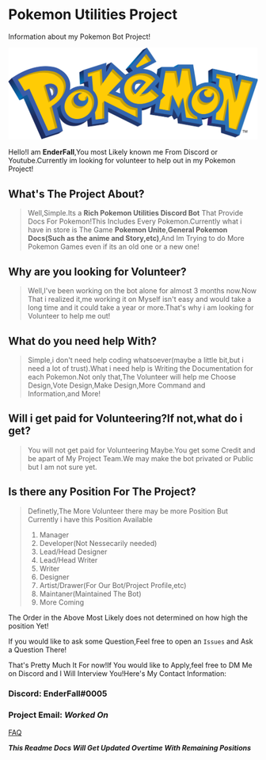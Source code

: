 # Pokemon Utilities Project
Information about my Pokemon Bot Project!

![pokemon-logo](https://github.com/EnderFall/pokemon-project/blob/main/pokemon-logo.png)

Hello!I am **EnderFall**,You most Likely known me From Discord or Youtube.Currently im looking for volunteer to help out in my Pokemon Project!

## What's The Project About?
> Well,Simple.Its a **Rich Pokemon Utilities Discord Bot** That Provide Docs For Pokemon!This Includes Every Pokemon.Currently what i have in store is The Game **Pokemon Unite**,**General Pokemon Docs(Such as the anime and Story,etc)**,And Im Trying to do More Pokemon Games even if its an old one or a new one!

## Why are you looking for Volunteer?
> Well,I've been working on the bot alone for almost 3 months now.Now That i realized it,me working it on Myself isn't easy and would take a long time and it could take a year or more.That's why i am looking for Volunteer to help me out!

## What do you need help With?
> Simple,i don't need help coding whatsoever(maybe a little bit,but i need a lot of trust).What i need help is Writing the Documentation for each Pokemon.Not only that,The Volunteer will help me Choose Design,Vote Design,Make Design,More Command and Information,and More!

## Will i get paid for Volunteering?If not,what do i get?
> You will not get paid for Volunteering Maybe.You get some Credit and be apart of My Project Team.We may make the bot privated or Public but I am not sure yet.

## Is there any Position For The Project?
> Definetly,The More Volunteer there may be more Position But Currently i have this Position Available
> 1. Manager
> 2. Developer(Not Nessecarily needed)
> 3. Lead/Head Designer
> 4. Lead/Head Writer
> 5. Writer
> 6. Designer
> 7. Artist/Drawer(For Our Bot/Project Profile,etc)
> 8. Maintaner(Maintained The Bot)
> 9. More Coming

The Order in the Above Most Likely does not determined on how high the position Yet!


If you would like to ask some Question,Feel free to open an `Issues` and Ask a Question There!

That's Pretty Much It For now!If You would like to Apply,feel free to DM Me on Discord and I Will Interview You!Here's My Contact Information:

### Discord: **EnderFall#0005**
### Project Email: ***Worked On***

[FAQ](https://github.com/EnderFall/pokemon-project/blob/main/faq.md)

***This Readme Docs Will Get Updated Overtime With Remaining Positions***
